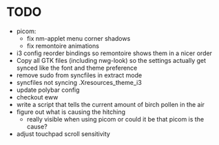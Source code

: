 # TODO
- picom:
  * fix nm-applet menu corner shadows
  * fix remontoire animations
- i3 config reorder bindings so remontoire shows them in a nicer order
- Copy all GTK files (including nwg-look) so the settings actually get synced like the font and theme preference
- remove sudo from syncfiles in extract mode
- syncfiles not syncing .Xresources_theme_i3
- update polybar config
- checkout eww
- write a script that tells the current amount of birch pollen in the air
- figure out what is causing the hitching
  * really visible when using picom or could it be that picom is the cause?
- adjust touchpad scroll sensitivity

